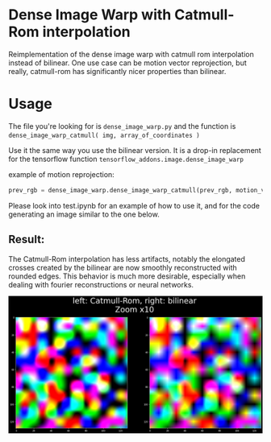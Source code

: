 # Dense Image Warp with Catmull-Rom interpolation
Reimplementation of the dense image warp with catmull rom interpolation instead of bilinear. One use case can be motion vector reprojection, but really, catmull-rom has significantly nicer properties than bilinear.

# Usage
The file you're looking for is `dense_image_warp.py` and the function is `dense_image_warp_catmull( img, array_of_coordinates )`

Use it the same way you use the bilinear version. It is a drop-in replacement for the tensorflow function `tensorflow_addons.image.dense_image_warp`

example of motion reprojection:

```py
prev_rgb = dense_image_warp.dense_image_warp_catmull(prev_rgb, motion_vectors)
```

Please look into test.ipynb for an example of how to use it, and for the code generating an image similar to the one below.

## Result:
The Catmull-Rom interpolation has less artifacts, notably the elongated crosses created by the bilinear are now smoothly reconstructed with rounded edges. This behavior is much more desirable, especially when dealing with fourier reconstructions or neural networks.

![](catmull_vs_bilin.png)
